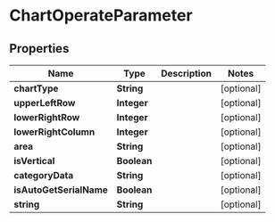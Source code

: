 
# ChartOperateParameter

## Properties
Name | Type | Description | Notes
------------ | ------------- | ------------- | -------------
**chartType** | **String** |  |  [optional]
**upperLeftRow** | **Integer** |  |  [optional]
**lowerRightRow** | **Integer** |  |  [optional]
**lowerRightColumn** | **Integer** |  |  [optional]
**area** | **String** |  |  [optional]
**isVertical** | **Boolean** |  |  [optional]
**categoryData** | **String** |  |  [optional]
**isAutoGetSerialName** | **Boolean** |  |  [optional]
**string** | **String** |  |  [optional]



